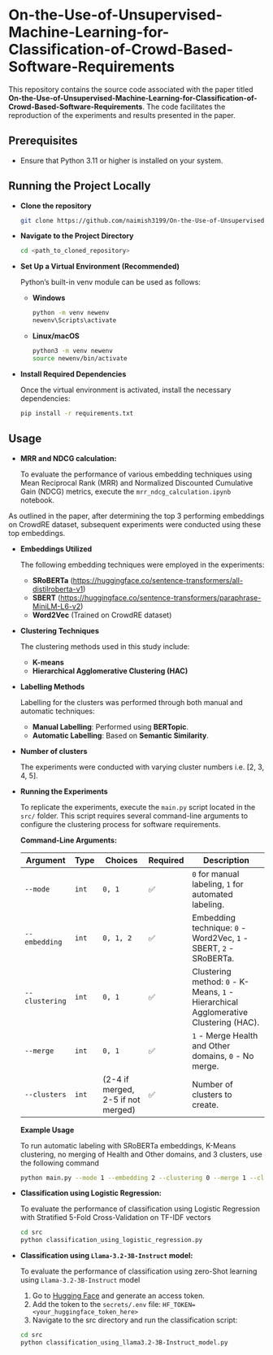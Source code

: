# On-the-Use-of-Unsupervised-Machine-Learning-for-Classification-of-Crowd-Based-Software-Requirements

This repository contains the source code associated with the paper titled **On-the-Use-of-Unsupervised-Machine-Learning-for-Classification-of-Crowd-Based-Software-Requirements**. The code facilitates the reproduction of the experiments and results presented in the paper.

## Prerequisites

- Ensure that Python 3.11 or higher is installed on your system.

## Running the Project Locally

- **Clone the repository**

  ```bash
  git clone https://github.com/naimish3199/On-the-Use-of-Unsupervised-Machine-Learning-for-Classification-of-Crowd-Based-Software-Requirements.git
  ```

- **Navigate to the Project Directory**
  ```bash
  cd <path_to_cloned_repository>
  ```
- **Set Up a Virtual Environment (Recommended)**

  Python’s built-in venv module can be used as follows:

  - **Windows**

    ```bash
    python -m venv newenv
    newenv\Scripts\activate
    ```

  - **Linux/macOS**
    ```bash
    python3 -m venv newenv
    source newenv/bin/activate
    ```

- **Install Required Dependencies**

  Once the virtual environment is activated, install the necessary dependencies:

  ```bash
  pip install -r requirements.txt
  ```

## Usage

- **MRR and NDCG calculation:**

  To evaluate the performance of various embedding techniques using Mean Reciprocal Rank (MRR) and Normalized Discounted Cumulative Gain (NDCG) metrics, execute the `mrr_ndcg_calculation.ipynb` notebook.

As outlined in the paper, after determining the top 3 performing embeddings on CrowdRE dataset, subsequent experiments were conducted using these top embeddings.

- **Embeddings Utilized**

  The following embedding techniques were employed in the experiments:

  - **SRoBERTa** (https://huggingface.co/sentence-transformers/all-distilroberta-v1)
  - **SBERT** (https://huggingface.co/sentence-transformers/paraphrase-MiniLM-L6-v2)
  - **Word2Vec** (Trained on CrowdRE dataset)

- **Clustering Techniques**

  The clustering methods used in this study include:

  - **K-means**
  - **Hierarchical Agglomerative Clustering (HAC)**

- **Labelling Methods**

  Labelling for the clusters was performed through both manual and automatic techniques:

  - **Manual Labelling**: Performed using **BERTopic**.
  - **Automatic Labelling**: Based on **Semantic Similarity**.

- **Number of clusters**

  The experiments were conducted with varying cluster numbers i.e. [2, 3, 4, 5].

- **Running the Experiments**

  To replicate the experiments, execute the `main.py` script located in the `src/` folder. This script requires several command-line arguments to configure the clustering process for software requirements.

  **Command-Line Arguments:**

  | Argument       | Type  | Choices                            | Required | Description                                                                          |
  | -------------- | ----- | ---------------------------------- | -------- | ------------------------------------------------------------------------------------ |
  | `--mode`       | `int` | `0, 1`                             | ✅       | `0` for manual labeling, `1` for automated labeling.                                 |
  | `--embedding`  | `int` | `0, 1, 2`                          | ✅       | Embedding technique: `0` - Word2Vec, `1` - SBERT, `2` - SRoBERTa.                    |
  | `--clustering` | `int` | `0, 1`                             | ✅       | Clustering method: `0` - K-Means, `1` - Hierarchical Agglomerative Clustering (HAC). |
  | `--merge`      | `int` | `0, 1`                             | ✅       | `1` - Merge Health and Other domains, `0` - No merge.                                |
  | `--clusters`   | `int` | (2-4 if merged, 2-5 if not merged) | ✅       | Number of clusters to create.                                                        |

  **Example Usage**

  To run automatic labeling with SRoBERTa embeddings, K-Means clustering, no merging of Health and Other domains, and 3 clusters, use the following command

  ```bash
  python main.py --mode 1 --embedding 2 --clustering 0 --merge 1 --clusters 3
  ```

- **Classification using Logistic Regression:**

  To evaluate the performance of classification using Logistic Regression with Stratified 5-Fold Cross-Validation on TF-IDF vectors

  ```bash
  cd src
  python classification_using_logistic_regression.py
  ```

- **Classification using `Llama-3.2-3B-Instruct` model:**

  To evaluate the performance of classification using zero-Shot learning using `Llama-3.2-3B-Instruct` model

  1. Go to [Hugging Face](https://huggingface.co/) and generate an access token.
  2. Add the token to the `secrets/.env` file: `HF_TOKEN=<your_huggingface_token_here>`
  3. Navigate to the src directory and run the classification script:

  ```bash
  cd src
  python classification_using_llama3.2-3B-Instruct_model.py
  ```
